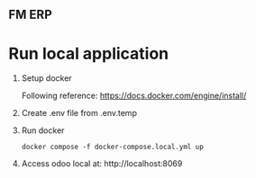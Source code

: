 ## FM ERP

# Run local application
1. Setup docker

    Following reference: https://docs.docker.com/engine/install/

2. Create .env file from .env.temp
3. Run docker

    ```docker compose -f docker-compose.local.yml up```

4. Access odoo local at: http://localhost:8069
